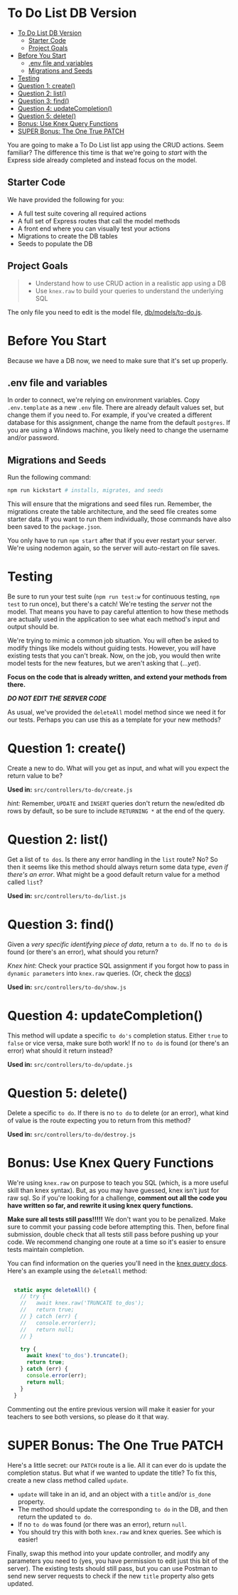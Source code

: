 # To Do List DB Version

- [To Do List DB Version](#to-do-list-db-version)
  - [Starter Code](#starter-code)
  - [Project Goals](#project-goals)
- [Before You Start](#before-you-start)
  - [.env file and variables](#env-file-and-variables)
  - [Migrations and Seeds](#migrations-and-seeds)
- [Testing](#testing)
- [Question 1: create()](#question-1-create)
- [Question 2: list()](#question-2-list)
- [Question 3: find()](#question-3-find)
- [Question 4: updateCompletion()](#question-4-updatecompletion)
- [Question 5: delete()](#question-5-delete)
- [Bonus: Use Knex Query Functions](#bonus-use-knex-query-functions)
- [SUPER Bonus: The One True PATCH](#super-bonus-the-one-true-patch)


You are going to make a To Do List list app using the CRUD actions. Seem familiar? The difference this time is that we're going to *start* with the Express side already completed and instead focus on the model.

## Starter Code
We have provided the following for you:
- A full test suite covering all required actions
- A full set of Express routes that call the model methods
- A front end where you can visually test your actions
- Migrations to create the DB tables
- Seeds to populate the DB

## Project Goals
  > - Understand how to use CRUD action in a realistic app using a DB
  > - Use `knex.raw` to build your queries to understand the underlying SQL

The only file you need to edit is the model file, [db/models/to-do.js](./src/db/models/to-do.js).

# Before You Start
Because we have a DB now, we need to make sure that it's set up properly.

## .env file and variables
In order to connect, we're relying on environment variables. Copy `.env.template` as a new `.env` file. There are already default values set, but change them if you need to. For example, if you've created a different database for this assignment, change the name from the default `postgres`. If you are using a Windows machine, you likely need to change the username and/or password.


## Migrations and Seeds
Run the following command:

```bash
npm run kickstart # installs, migrates, and seeds
```

This will ensure that the migrations and seed files run. Remember, the migrations create the table architecture, and the seed file creates some starter data. If you want to run them individually, those commands have also been saved to the `package.json`.

You only have to run `npm start` after that if you ever restart your server. We're using nodemon again, so the server will auto-restart on file saves.

# Testing
Be sure to run your test suite (`npm run test:w` for continuous testing, `npm test` to run once), but there's a catch! We're testing the *server* not the model. That means you have to pay careful attention to how these methods are actually used in the application to see what each method's input and output should be.

We're trying to mimic a common job situation. You will often be asked to modify things like models without guiding tests. However, you *will* have existing tests that you can't break. Now, on the job, you would then write model tests for the new features, but we aren't asking that (...*yet*).

**Focus on the code that is already written, and extend your methods from there.**

_**DO NOT EDIT THE SERVER CODE**_

As usual, we've provided the `deleteAll` model method since we need it for our tests. Perhaps you can use this as a template for your new methods?

# Question 1: create()
Create a new to do. What will you get as input, and what will you expect the return value to be?

**Used in:** `src/controllers/to-do/create.js`

*hint:* Remember, `UPDATE` and `INSERT` queries don't return the new/edited db rows by default, so be sure to include `RETURNING *` at the end of the query.


# Question 2: list()
Get a list of `to dos`. Is there any error handling in the `list` route? No? So then it seems like this method should always return some data type, *even if there's an error*. What might be a good default return value for a method called `list`?

**Used in:** `src/controllers/to-do/list.js`

# Question 3: find()
Given a *very specific identifying piece of data*, return a `to do`. If no `to do` is found (or there's an error), what should you return?

*Knex hint*: Check your practice SQL assignment if you forgot how to pass in `dynamic parameters` into `knex.raw` queries. (Or, check the [docs](https://knexjs.org/guide/raw.html))

**Used in:** `src/controllers/to-do/show.js`

# Question 4: updateCompletion()
This method will update a specific `to do's` completion status. Either `true` to `false` or vice versa, make sure both work! If no `to do` is found (or there's an error) what should it return instead?

**Used in:** `src/controllers/to-do/update.js`

# Question 5: delete()
Delete a specific `to do`. If there is no `to do` to delete (or an error), what kind of value is the route expecting you to return from this method?

**Used in:** `src/controllers/to-do/destroy.js`


# Bonus: Use Knex Query Functions
We're using `knex.raw` on purpose to teach you SQL (which, is a more useful skill than knex syntax). But, as you may have guessed, knex isn't just for raw sql. So if you're looking for a challenge, **comment out all the code you have written so far, and rewrite it using knex query functions.**

**Make sure all tests still pass!!!!!** We don't want you to be penalized. Make sure to commit your passing code before attempting this. Then, before final submission, double check that all tests still pass before pushing up your code. We recommend changing one route at a time so it's easier to ensure tests maintain completion.

You can find information on the queries you'll need in the [knex query docs](https://knexjs.org/guide/query-builder.html). Here's an example using the `deleteAll` method:

```js

  static async deleteAll() {
    // try {
    //   await knex.raw('TRUNCATE to_dos');
    //   return true;
    // } catch (err) {
    //   console.error(err);
    //   return null;
    // }

    try {
      await knex('to_dos').truncate();
      return true;
    } catch (err) {
      console.error(err);
      return null;
    }
  }
```
Commenting out the entire previous version will make it easier for your teachers to see both versions, so please do it that way.

# SUPER Bonus: The One True PATCH
Here's a little secret: our `PATCH` route is a lie. All it can ever do is update the completion status. But what if we wanted to update the title? To fix this, create a new class method called `update`.

- `update` will take in an id, and an object with a `title` and/or `is_done` property.
- The method should update the corresponding `to do` in the DB, and then return the updated `to do`.
- If no `to do` was found (or there was an error), return `null`.
- You should try this with both `knex.raw` and knex queries. See which is easier!

Finally, swap this method into your update controller, and modify any parameters you need to (yes, you have permission to edit just this bit of the server). The existing tests should still pass, but you can use Postman to send new server requests to check if the new `title` property also gets updated.
